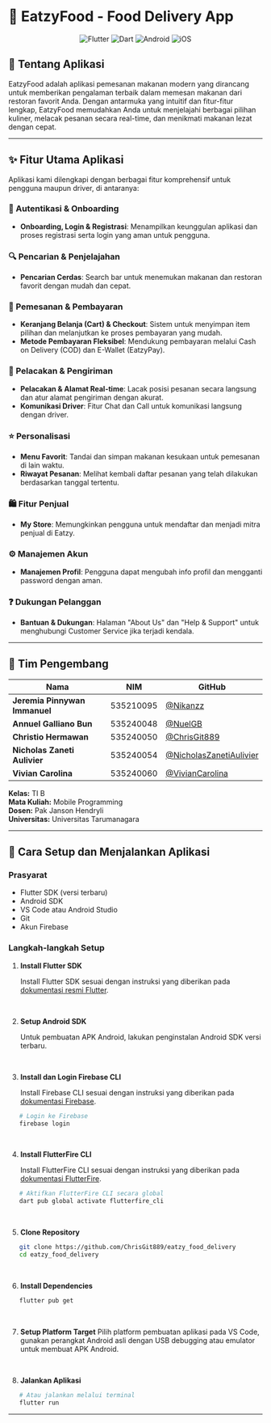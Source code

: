 # 🍕 EatzyFood - Food Delivery App

<div align="center">
  <img src="https://img.shields.io/badge/Flutter-%2302569B.svg?style=for-the-badge&logo=Flutter&logoColor=white" alt="Flutter">
  <img src="https://img.shields.io/badge/dart-%230175C2.svg?style=for-the-badge&logo=dart&logoColor=white" alt="Dart">
  <img src="https://img.shields.io/badge/Android-3DDC84?style=for-the-badge&logo=android&logoColor=white" alt="Android">
  <img src="https://img.shields.io/badge/iOS-000000?style=for-the-badge&logo=ios&logoColor=white" alt="iOS">
</div>

## 📖 Tentang Aplikasi

EatzyFood adalah aplikasi pemesanan makanan modern yang dirancang untuk memberikan pengalaman terbaik dalam memesan makanan dari restoran favorit Anda. Dengan antarmuka yang intuitif dan fitur-fitur lengkap, EatzyFood memudahkan Anda untuk menjelajahi berbagai pilihan kuliner, melacak pesanan secara real-time, dan menikmati makanan lezat dengan cepat.

---

## ✨ Fitur Utama Aplikasi

Aplikasi kami dilengkapi dengan berbagai fitur komprehensif untuk pengguna maupun driver, di antaranya:

### 🔐 Autentikasi & Onboarding
- **Onboarding, Login & Registrasi**: Menampilkan keunggulan aplikasi dan proses registrasi serta login yang aman untuk pengguna.

### 🔍 Pencarian & Penjelajahan
- **Pencarian Cerdas**: Search bar untuk menemukan makanan dan restoran favorit dengan mudah dan cepat.

### 🛒 Pemesanan & Pembayaran
- **Keranjang Belanja (Cart) & Checkout**: Sistem untuk menyimpan item pilihan dan melanjutkan ke proses pembayaran yang mudah.
- **Metode Pembayaran Fleksibel**: Mendukung pembayaran melalui Cash on Delivery (COD) dan E-Wallet (EatzyPay).

### 📍 Pelacakan & Pengiriman
- **Pelacakan & Alamat Real-time**: Lacak posisi pesanan secara langsung dan atur alamat pengiriman dengan akurat.
- **Komunikasi Driver**: Fitur Chat dan Call untuk komunikasi langsung dengan driver.

### ⭐ Personalisasi
- **Menu Favorit**: Tandai dan simpan makanan kesukaan untuk pemesanan di lain waktu.
- **Riwayat Pesanan**: Melihat kembali daftar pesanan yang telah dilakukan berdasarkan tanggal tertentu.

### 🛍 Fitur Penjual
- **My Store**: Memungkinkan pengguna untuk mendaftar dan menjadi mitra penjual di Eatzy.

### ⚙️ Manajemen Akun
- **Manajemen Profil**: Pengguna dapat mengubah info profil dan mengganti password dengan aman.

### ❓ Dukungan Pelanggan
- **Bantuan & Dukungan**: Halaman "About Us" dan "Help & Support" untuk menghubungi Customer Service jika terjadi kendala.

---

## 👥 Tim Pengembang

| Nama | NIM | GitHub |
|------|-----|--------|
| **Jeremia Pinnywan Immanuel** | 535210095 | [@Nikanzz](https://github.com/Nikanzz) |
| **Annuel Galliano Bun** | 535240048 | [@NuelGB](https://github.com/NuelGB) |
| **Christio Hermawan** | 535240050 | [@ChrisGit889](https://github.com/ChrisGit889) |
| **Nicholas Zaneti Aulivier** | 535240054 | [@NicholasZanetiAulivier](https://github.com/NicholasZanetiAulivier) |
| **Vivian Carolina** | 535240060 | [@VivianCarolina](https://github.com/VivianCarolina) |

**Kelas:** TI B  
**Mata Kuliah:** Mobile Programming  
**Dosen:** Pak Janson Hendryli  
**Universitas:** Universitas Tarumanagara  

---

## 🚀 Cara Setup dan Menjalankan Aplikasi

### Prasyarat
- Flutter SDK (versi terbaru)
- Android SDK
- VS Code atau Android Studio
- Git
- Akun Firebase

### Langkah-langkah Setup

1. **Install Flutter SDK**
   
   Install Flutter SDK sesuai dengan instruksi yang diberikan pada [dokumentasi resmi Flutter](https://docs.flutter.dev/install).
<br>

2. **Setup Android SDK**
   
   Untuk pembuatan APK Android, lakukan penginstalan Android SDK versi terbaru.
<br>

3. **Install dan Login Firebase CLI**
   
   Install Firebase CLI sesuai dengan instruksi yang diberikan pada [dokumentasi Firebase](https://firebase.google.com/docs/cli).
```bash
   # Login ke Firebase
   firebase login
```
<br>

4. **Install FlutterFire CLI**

   Install FlutterFire CLI sesuai dengan instruksi yang diberikan pada [dokumentasi FlutterFire](https://firebase.flutter.dev/docs/overview/).
```bash
   # Aktifkan FlutterFire CLI secara global
   dart pub global activate flutterfire_cli
```

<br>

5. **Clone Repository**
```bash
   git clone https://github.com/ChrisGit889/eatzy_food_delivery
   cd eatzy_food_delivery
```

<br>

6. **Install Dependencies**
```bash
   flutter pub get
```

<br>

7. **Setup Platform Target**
   Pilih platform pembuatan aplikasi pada VS Code, gunakan perangkat Android asli dengan USB debugging atau emulator untuk membuat APK Android.

<br>

8. **Jalankan Aplikasi**
```bash
   # Atau jalankan melalui terminal
   flutter run
```

---
